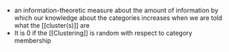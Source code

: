 - an information-theoretic measure about the amount of information by which our knowledge about the categories increases when we are told what the [[cluster(s)]] are
- It is 0 if the [[Clustering]] is random with respect to category membership